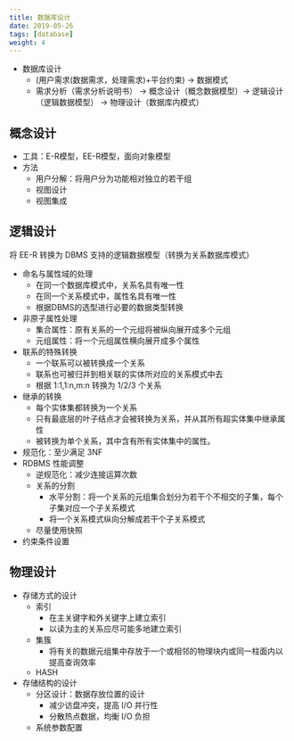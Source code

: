 ```yaml
---
title: 数据库设计
date: 2019-05-26
tags: [database]
weight: 4
---
```


* 数据库设计
  * (用户需求(数据需求，处理需求)+平台约束) -> 数据模式
  * 需求分析（需求分析说明书） -> 概念设计（概念数据模型）-> 逻辑设计（逻辑数据模型） -> 物理设计（数据库内模式）

## 概念设计

* 工具：E-R模型，EE-R模型，面向对象模型
* 方法
  * 用户分解：将用户分为功能相对独立的若干组
  * 视图设计
  * 视图集成

## 逻辑设计

将 EE-R 转换为 DBMS 支持的逻辑数据模型（转换为关系数据库模式）

* 命名与属性域的处理
  * 在同一个数据库模式中，关系名具有唯一性
  * 在同一个关系模式中，属性名具有唯一性
  * 根据DBMS的选型进行必要的数据类型转换
* 非原子属性处理
  * 集合属性：原有关系的一个元组将被纵向展开成多个元组
  * 元组属性：将一个元组属性横向展开成多个属性
* 联系的特殊转换
  * 一个联系可以被转换成一个关系
  * 联系也可被归并到相关联的实体所对应的关系模式中去
  * 根据 1:1,1:n,m:n 转换为 1/2/3 个关系
* 继承的转换
  * 每个实体集都转换为一个关系
  * 只有最底层的叶子结点才会被转换为关系，并从其所有超实体集中继承属性
  * 被转换为单个关系，其中含有所有实体集中的属性。
* 规范化：至少满足 3NF
* RDBMS 性能调整
  * 逆规范化：减少连接运算次数
  * 关系的分割
    * 水平分割：将一个关系的元组集合划分为若干个不相交的子集，每个子集对应一个子关系模式
    * 将一个关系模式纵向分解成若干个子关系模式
  * 尽量使用快照
* 约束条件设置

## 物理设计

* 存储方式的设计
  * 索引
    * 在主关键字和外关键字上建立索引
    * 以读为主的关系应尽可能多地建立索引
  * 集簇
    * 将有关的数据元组集中存放于一个或相邻的物理块内或同一柱面内以提高查询效率
  * HASH
* 存储结构的设计
  * 分区设计：数据存放位置的设计
    * 减少访盘冲突，提高 I/O 并行性
    * 分散热点数据，均衡 I/O 负担
  * 系统参数配置
